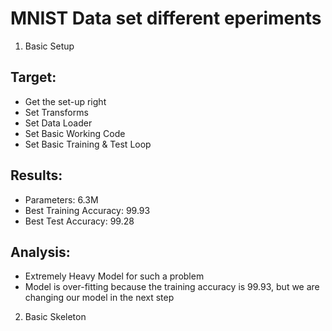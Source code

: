 # MNIST Data set different eperiments

1. Basic Setup

## Target:

- Get the set-up right
- Set Transforms
- Set Data Loader
- Set Basic Working Code
- Set Basic Training  & Test Loop

## Results:
- Parameters: 6.3M
- Best Training Accuracy: 99.93
- Best Test Accuracy: 99.28

## Analysis:
- Extremely Heavy Model for such a problem
- Model is over-fitting because the training accuracy is 99.93, but we are changing our model in the next step


2. Basic Skeleton
